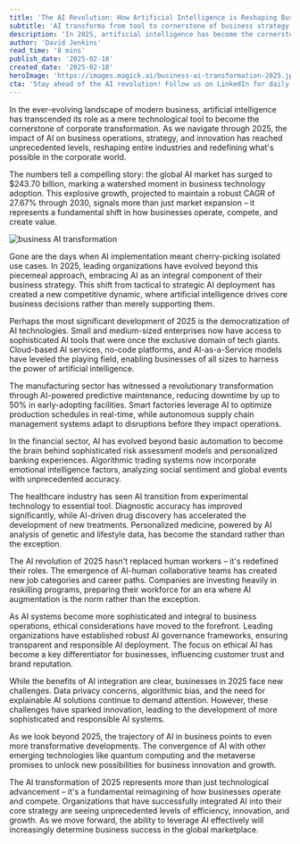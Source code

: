 ```yaml
---
title: 'The AI Revolution: How Artificial Intelligence is Reshaping Business Landscapes in 2025'
subtitle: 'AI transforms from tool to cornerstone of business strategy'
description: 'In 2025, artificial intelligence has become the cornerstone of business transformation, with the global AI market reaching $243.70 billion. This comprehensive analysis explores how AI is reshaping industries, from manufacturing to healthcare, while addressing the challenges and opportunities of this technological revolution.'
author: 'David Jenkins'
read_time: '8 mins'
publish_date: '2025-02-18'
created_date: '2025-02-18'
heroImage: 'https://images.magick.ai/business-ai-transformation-2025.jpg'
cta: 'Stay ahead of the AI revolution! Follow us on LinkedIn for daily insights into how artificial intelligence is transforming business landscapes. Join our community of forward-thinking professionals shaping the future of industry.'
---
```

In the ever-evolving landscape of modern business, artificial intelligence has transcended its role as a mere technological tool to become the cornerstone of corporate transformation. As we navigate through 2025, the impact of AI on business operations, strategy, and innovation has reached unprecedented levels, reshaping entire industries and redefining what's possible in the corporate world.

The numbers tell a compelling story: the global AI market has surged to $243.70 billion, marking a watershed moment in business technology adoption. This explosive growth, projected to maintain a robust CAGR of 27.67% through 2030, signals more than just market expansion – it represents a fundamental shift in how businesses operate, compete, and create value.

![business AI transformation](https://i.magick.ai/random_image.jpg)

Gone are the days when AI implementation meant cherry-picking isolated use cases. In 2025, leading organizations have evolved beyond this piecemeal approach, embracing AI as an integral component of their business strategy. This shift from tactical to strategic AI deployment has created a new competitive dynamic, where artificial intelligence drives core business decisions rather than merely supporting them.

Perhaps the most significant development of 2025 is the democratization of AI technologies. Small and medium-sized enterprises now have access to sophisticated AI tools that were once the exclusive domain of tech giants. Cloud-based AI services, no-code platforms, and AI-as-a-Service models have leveled the playing field, enabling businesses of all sizes to harness the power of artificial intelligence.

The manufacturing sector has witnessed a revolutionary transformation through AI-powered predictive maintenance, reducing downtime by up to 50% in early-adopting facilities. Smart factories leverage AI to optimize production schedules in real-time, while autonomous supply chain management systems adapt to disruptions before they impact operations.

In the financial sector, AI has evolved beyond basic automation to become the brain behind sophisticated risk assessment models and personalized banking experiences. Algorithmic trading systems now incorporate emotional intelligence factors, analyzing social sentiment and global events with unprecedented accuracy.

The healthcare industry has seen AI transition from experimental technology to essential tool. Diagnostic accuracy has improved significantly, while AI-driven drug discovery has accelerated the development of new treatments. Personalized medicine, powered by AI analysis of genetic and lifestyle data, has become the standard rather than the exception.

The AI revolution of 2025 hasn't replaced human workers – it's redefined their roles. The emergence of AI-human collaborative teams has created new job categories and career paths. Companies are investing heavily in reskilling programs, preparing their workforce for an era where AI augmentation is the norm rather than the exception.

As AI systems become more sophisticated and integral to business operations, ethical considerations have moved to the forefront. Leading organizations have established robust AI governance frameworks, ensuring transparent and responsible AI deployment. The focus on ethical AI has become a key differentiator for businesses, influencing customer trust and brand reputation.

While the benefits of AI integration are clear, businesses in 2025 face new challenges. Data privacy concerns, algorithmic bias, and the need for explainable AI solutions continue to demand attention. However, these challenges have sparked innovation, leading to the development of more sophisticated and responsible AI systems.

As we look beyond 2025, the trajectory of AI in business points to even more transformative developments. The convergence of AI with other emerging technologies like quantum computing and the metaverse promises to unlock new possibilities for business innovation and growth.

The AI transformation of 2025 represents more than just technological advancement – it's a fundamental reimagining of how businesses operate and compete. Organizations that have successfully integrated AI into their core strategy are seeing unprecedented levels of efficiency, innovation, and growth. As we move forward, the ability to leverage AI effectively will increasingly determine business success in the global marketplace.